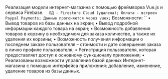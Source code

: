 Реализация модели интернет-магазина с помощью фреймворка Vue.js и сервиса Firebase.
``	БД - Firestore Cloud (удалена);
	Оплата - встроен Paypal Payments;
	Данные прогоняются через vuex;``
Возможности:
`` 	•	Вывод товаров из базы данных на экран;
	•	Вывод подробной информации каждого товара на экран;
	•	Возможность добавления товаров в корзину в необходимом для заказа количестве, а также их удаления их корзины;
	•	Возможность получения информации о последнем заказе пользователя – стоимости и дате совершения заказа в лично профиле пользователя;
	•	Регистрация пользователя, которая предоставляет доступ к основному функционалу приложения;
	•	Реализованы возможности управления базой данных Интернет-магазина с помощью интерфейса приложения: добавление, изменение, удаление товаров из базы данных.


	
